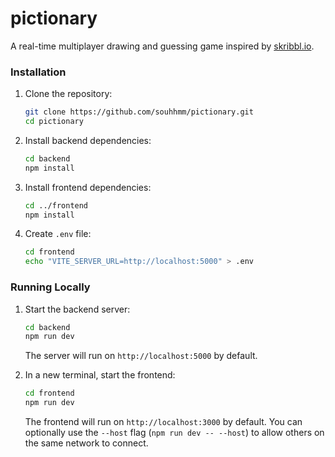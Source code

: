 # pictionary

A real-time multiplayer drawing and guessing game inspired by [skribbl.io](https://skribbl.io/).

### Installation

1. Clone the repository:
   ```bash
   git clone https://github.com/souhhmm/pictionary.git
   cd pictionary
   ```

2. Install backend dependencies:
   ```bash
   cd backend
   npm install
   ```

3. Install frontend dependencies:
   ```bash
   cd ../frontend
   npm install
   ```

4. Create `.env` file:
   ```bash
   cd frontend
   echo "VITE_SERVER_URL=http://localhost:5000" > .env
   ```

### Running Locally

1. Start the backend server:
   ```bash
   cd backend
   npm run dev
   ```
   The server will run on `http://localhost:5000` by default.

2. In a new terminal, start the frontend:
   ```bash
   cd frontend
   npm run dev
   ```
   The frontend will run on `http://localhost:3000` by default. You can optionally use the `--host` flag (`npm run dev -- --host`) to allow others on the same network to connect.